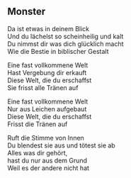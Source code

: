 ## Monster

Da ist etwas in deinem Blick  
Und du lächelst so scheinheilig und kalt  
Du nimmst dir was dich glücklich macht  
Wie die Bestie in biblischer Gestalt

Eine fast vollkommene Welt  
Hast Vergebung dir erkauft  
Diese Welt, die du erschaffst  
Sie frisst alle Tränen auf

Eine fast vollkommene Welt  
Nur aus Leichen aufgebaut  
Diese Welt, die du erschaffst  
Frisst die Tränen auf

Ruft die Stimme von Innen  
Du blendest sie aus und tötest sie ab  
Alles was dir gehört,  
hast du nur aus dem Grund  
Weil es der andere nicht hat
